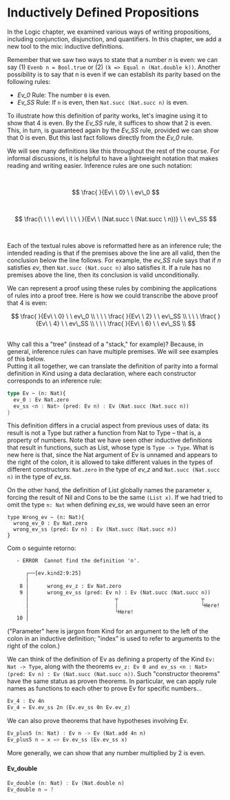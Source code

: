# Inductively Defined Propositions

In the Logic chapter, we examined various ways of writing propositions, including conjunction, disjunction, and quantifiers. In this chapter, we add a new tool to the mix: inductive definitions.

Remember that we saw two ways to state that a number *n* is even: we can say (1) ``Evenb n = Bool.true`` or (2) ``(k => Equal n (Nat.double k))``. Another possibility is to say that n is even if we can establish its parity based on the following rules:

- *Ev_0* Rule: The number ``0`` is even.
- *Ev_SS* Rule: If ``n`` is even, then ``Nat.succ (Nat.succ n)`` is even.

To illustrate how this definition of parity works, let's imagine using it to show that 4 is even. By the *Ev_SS* rule, it suffices to show that 2 is even. This, in turn, is guaranteed again by the *Ev_SS* rule, provided we can show that 0 is even. But this last fact follows directly from the *Ev_0* rule.

We will see many definitions like this throughout the rest of the course. For informal discussions, it is helpful to have a lightweight notation that makes reading and writing easier. Inference rules are one such notation:

<br>

$$
\frac{  }{Ev\ \ 0} \ \ ev\_0
$$

<br>

$$
\frac{\ \ \ \  ev\ \  \ \ \  }{Ev\ \ (Nat.succ \ (Nat.succ \ n))} \ \ ev\_SS
$$

<br>

Each of the textual rules above is reformatted here as an inference rule; the intended reading is that if the premises above the line are all valid, then the conclusion below the line follows. For example, the *ev_SS* rule says that if *n* satisfies *ev*, then ``Nat.succ (Nat.succ n)`` also satisfies it. If a rule has no premises above the line, then its conclusion is valid unconditionally.

We can represent a proof using these rules by combining the applications of rules into a proof tree. Here is how we could transcribe the above proof that 4 is even:

$$
\frac{  }{Ev\ \ 0} \ \ ev\_0 \\
\ \ \ \frac{  }{Ev\ \ 2} \ \ ev\_SS \\
\ \ \ \frac{  }{Ev\ \ 4} \ \ ev\_SS \\
\ \ \ \frac{  }{Ev\ \ 6} \ \ ev\_SS \\
$$

<br>
Why call this a "tree" (instead of a "stack," for example)? Because, in general, inference rules can have multiple premises. We will see examples of this below.

<br>
Putting it all together, we can translate the definition of parity into a formal definition in Kind using a data declaration, where each constructor corresponds to an inference rule:

```rust ignore
type Ev ~ (n: Nat){
  ev_0 : Ev Nat.zero
  ev_ss <n : Nat> (pred: Ev n) : Ev (Nat.succ (Nat.succ n))
}
```

This definition differs in a crucial aspect from previous uses of data: its result is not a Type but rather a function from Nat to Type – that is, a property of numbers. Note that we have seen other inductive definitions that result in functions, such as List, whose type is ``Type -> Type``. What is new here is that, since the Nat argument of Ev is unnamed and appears to the right of the colon, it is allowed to take different values in the types of different constructors: ``Nat.zero`` in the type of *ev_z* and ``Nat.succ (Nat.succ n)`` in the type of *ev_ss*.

On the other hand, the definition of List globally names the parameter x, forcing the result of Nil and Cons to be the same ``(List x)``. If we had tried to omit the type ``n: Nat`` when defining *ev_ss*, we would have seen an error

```rust,ignore
type Wrong_ev ~ (n: Nat){
  wrong_ev_0 : Ev Nat.zero
  wrong_ev_ss (pred: Ev n) : Ev (Nat.succ (Nat.succ n))
}
```

Com o seguinte retorno:

```diff ignore
   - ERROR  Cannot find the definition 'n'.

      ┌──[ev.kind2:9:25]
      │
    8 │      wrong_ev_z : Ev Nat.zero
    9 │      wrong_ev_ss (pred: Ev n) : Ev (Nat.succ (Nat.succ n))
      │                            ┬                           ┬
      │                            │                           └Here!
      │                            └Here!
   10 │    

```

("Parameter" here is jargon from Kind for an argument to the left of the colon in an inductive definition; "index" is used to refer to arguments to the right of the colon.)

We can think of the definition of Ev as defining a property of the Kind ``Ev: Nat -> Type``, along with the theorems ``ev_z: Ev 0 and ev_ss <n : Nat> (pred: Ev n) : Ev (Nat.succ (Nat.succ n))``. Such "constructor theorems" have the same status as proven theorems. In particular, we can apply rule names as functions to each other to prove Ev for specific numbers...

```rust ignore
Ev_4 : Ev 4n
Ev_4 = Ev.ev_ss 2n (Ev.ev_ss 0n Ev.ev_z)
```

We can also prove theorems that have hypotheses involving Ev.

```rust ignore
Ev_plus5 (n: Nat) : Ev n -> Ev (Nat.add 4n n)
Ev_plus5 n = x => Ev.ev_ss (Ev.ev_ss x)
```

More generally, we can show that any number multiplied by 2 is even.

#### Ev_double

```rust ignore
Ev_double (n: Nat) : Ev (Nat.double n)
Ev_double n = ?
```
